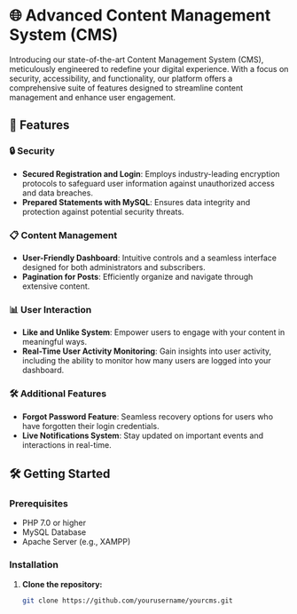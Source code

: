 # 🌐 Advanced Content Management System (CMS)

Introducing our state-of-the-art Content Management System (CMS), meticulously engineered to redefine your digital experience. With a focus on security, accessibility, and functionality, our platform offers a comprehensive suite of features designed to streamline content management and enhance user engagement.

## 🚀 Features

### 🔒 Security
- **Secured Registration and Login**: Employs industry-leading encryption protocols to safeguard user information against unauthorized access and data breaches.
- **Prepared Statements with MySQL**: Ensures data integrity and protection against potential security threats.

### 📋 Content Management
- **User-Friendly Dashboard**: Intuitive controls and a seamless interface designed for both administrators and subscribers.
- **Pagination for Posts**: Efficiently organize and navigate through extensive content.

### 📊 User Interaction
- **Like and Unlike System**: Empower users to engage with your content in meaningful ways.
- **Real-Time User Activity Monitoring**: Gain insights into user activity, including the ability to monitor how many users are logged into your dashboard.

### 🛠️ Additional Features
- **Forgot Password Feature**: Seamless recovery options for users who have forgotten their login credentials.
- **Live Notifications System**: Stay updated on important events and interactions in real-time.

## 🛠️ Getting Started

### Prerequisites

- PHP 7.0 or higher
- MySQL Database
- Apache Server (e.g., XAMPP)

### Installation

1. **Clone the repository:**
   ```bash
   git clone https://github.com/yourusername/yourcms.git
